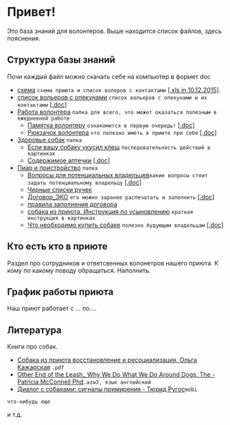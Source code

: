 Привет!
============
Это база знаний для волонтеров.
Выше находится список файлов, здесь пояснения.

Структура базы знаний
--------
Почи каждый файл можно скачать себе на компьютер в формет doc
* [схема](https://github.com/dogbir/vol/blob/master/схема.pdf) `схема приюта и список волеров с контактами` [[.xls in 10.12.2015]](https://yadi.sk/i/PPFXA33hmV758).
* [список вольеров c опекунами]() `список вольеров с опекунами и их контактами` [[.doc]](https://yandex.ru)
* [Работа волонтера]() `папка для всего, что может оказаться полезным в ежедневной работе`
  * [Памятка волонтеру]() `ознакомится в первую очередь!` [[.doc]](https://yadi.sk/i/qCaRDVogmVbaU)
  * [Рюкзачок волонтера]() `что полезно иметь в приюте при себе` [[.doc]](https://yadi.sk/i/qJQm-VDYmVbcu)
* [Здоровье собак](https://github.com/dogbir/vol/tree/master/Здоровье%20собак) `папка`
  * [Если вашу собаку укусил клещ](https://github.com/dogbir/vol/blob/master/Здоровье%20собак/Если%20вашу%20собаку%20укусил%20клещ.png) `последовательность действий в картинках`
  * [Содержимое аптечки]() [[.doc]](https://yandex.ru)
* [Пиар и пристройство](https://github.com/dogbir/vol/tree/master/Пиар%20и%20пристройство) `папка`
  * [Вопросы для потенциальных владельцев]()`какие вопросы стоит задать потенциальному владельцу` [[.doc]](https://yadi.sk/i/ekDuUKMOmVbfi)
  * [Черные списки ручек]()
  * [Договор_ЭКО]() `его можно заранее распечатать и заполнить` [[.doc]](https://yadi.sk/i/CH0c3xnamVbZs)
  * [правила заполнения договора]()
  * [собака из приюта. Инструкция по усыновлению](https://github.com/dogbir/vol/blob/master/Пиар%20и%20пристройство/собака%20из%20приюта.%20Инструкция%20по%20усыновлению.png) `краткая инструкция в картинках`
  * [Что необходимо купить собаке]() `полезно будующим владельцам` [[.doc]](https://yadi.sk/i/sMoeaZyOmVbdr)

Кто есть кто в приюте
--------
Раздел про сотрудников и ответсвенных волонетров нашего приюта.
К кому по какому поводу обращаться.
Наполнить.

График работы приюта
--------
Наш приют работает с ... по....

Литература
--------
Книги про собак.
* [Собака из приюта восстановление и ресоциализация. Ольга Кажарская](https://yadi.sk/i/REnrh6I5mVXzW) `.pdf`
* [Other End of the Leash_ Why We Do What We Do Around Dogs, The - Patricia McConnell Phd](https://yadi.sk/d/seS7cp2tmVXzQ)`.azw3, язык английский`
* [Диалог с собаками: сигналы примирения - Тюрид Ругос](https://yadi.sk/d/renfMcFDmVY6B)`mobi`


```
что-нибудь еще
```

и т.д.
